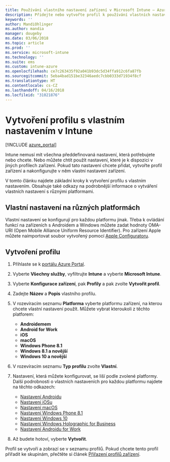 ```yaml
---
title: Používání vlastního nastavení zařízení v Microsoft Intune – Azure | Microsoft Docs
description: Přidejte nebo vytvořte profil k používání vlastních nastavení pro zařízení s Windows, Androidem a iOSem pomocí Microsoft Intune
keywords: ''
author: MandiOhlinger
ms.author: mandia
manager: dougeby
ms.date: 03/06/2018
ms.topic: article
ms.prod: ''
ms.service: microsoft-intune
ms.technology: ''
ms.suite: ems
ms.custom: intune-azure
ms.openlocfilehash: ce7c263435f92a041b93dc5d34ffa912c6fa87fb
ms.sourcegitcommit: 5eba4bad151be32346aedc7cbb0333d71934f8cf
ms.translationtype: HT
ms.contentlocale: cs-CZ
ms.lasthandoff: 04/16/2018
ms.locfileid: "31021876"
---
```

# <a name="create-a-profile-with-custom-settings-in-intune"></a>Vytvoření profilu s vlastním nastavením v Intune

[!INCLUDE [azure_portal](./includes/azure_portal.md)]

Intune nemusí mít všechna předdefinovaná nastavení, která potřebujete nebo chcete. Nebo můžete chtít použít nastavení, které je k dispozici v jiných profilech zařízení. Pokud tato nastavení chcete přidat, vytvořte profil zařízení a nakonfigurujte v něm vlastní nastavení zařízení.

V tomto článku najdete základní kroky k vytvoření profilu s vlastním nastavením. Obsahuje také odkazy na podrobnější informace o vytváření vlastních nastavení s různými platformami.

## <a name="custom-settings-on-different-platforms"></a>Vlastní nastavení na různých platformách
Vlastní nastavení se konfigurují pro každou platformu jinak. Třeba k ovládání funkcí na zařízeních s Androidem a Windows můžete zadat hodnoty OMA-URI (Open Mobile Alliance Uniform Resource Identifier). Pro zařízení Apple můžete naimportovat soubor vytvořený pomocí [Apple Configuratoru](https://itunes.apple.com/us/app/apple-configurator-2/id1037126344?mt=12).

## <a name="create-the-profile"></a>Vytvoření profilu

1. Přihlaste se k [portálu Azure Portal](https://portal.azure.com).
2. Vyberte **Všechny služby**, vyfiltrujte **Intune** a vyberte **Microsoft Intune**.
3. Vyberte **Konfigurace zařízení**, pak **Profily** a pak zvolte **Vytvořit profil**.
4. Zadejte **Název** a **Popis** vlastního profilu.
5. V rozevíracím seznamu **Platforma** vyberte platformu zařízení, na kterou chcete vlastní nastavení použít. Můžete vybrat kteroukoli z těchto platforem:

    - **Androidemem**
    - **Android for Work**
    - **iOS**
    - **macOS**
    - **Windows Phone 8.1**
    - **Windows 8.1 a novější**
    - **Windows 10 a novější**

6. V rozevíracím seznamu **Typ profilu** zvolte **Vlastní**.
7. Nastavení, která můžete konfigurovat, se liší podle zvolené platformy. Další podrobnosti o vlastních nastaveních pro každou platformu najdete na těchto odkazech:

    - [Nastavení Androidu](custom-settings-android.md)
    - [Nastavení iOSu](custom-settings-ios.md)
    - [Nastavení macOS](custom-settings-macos.md)
    - [Nastavení Windows Phone 8.1](custom-settings-windows-phone-8-1.md)
    - [Nastavení Windows 10](custom-settings-windows-10.md)
    - [Nastavení Windows Holographic for Business](custom-settings-windows-holographic.md)
    - [Nastavení Androidu for Work](custom-settings-android-for-work.md)

8. Až budete hotoví, vyberte **Vytvořit**.

Profil se vytvoří a zobrazí se v seznamu profilů. Pokud chcete tento profil přiřadit ke skupinám, přečtěte si článek [Přiřazení profilů zařízení](device-profile-assign.md).
